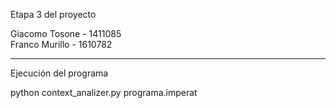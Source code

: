 Etapa 3 del proyecto

Giacomo Tosone - 1411085  
Franco Murillo - 1610782  

----------------------------------------------------------------------------------------------------------

Ejecución del programa

python context_analizer.py programa.imperat